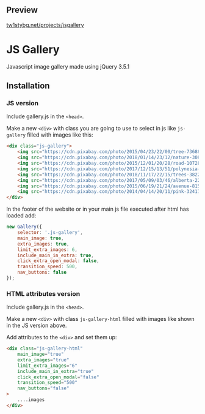 ## Preview

[tw1stybg.net/projects/jsgallery](https://tw1stybg.net/projects/jsgallery/)

# JS Gallery

Javascript image gallery made using jQuery 3.5.1

## Installation

### JS version

Include gallery.js in the `<head>`.

Make a new `<div>` with class you are going to use to select in js like `js-gallery` filled with images like this:
```html
<div class="js-gallery">
    <img src="https://cdn.pixabay.com/photo/2015/04/23/22/00/tree-736885_960_720.jpg" alt="Tree">
    <img src="https://cdn.pixabay.com/photo/2018/01/14/23/12/nature-3082832_960_720.jpg" alt="Nature">
    <img src="https://cdn.pixabay.com/photo/2015/12/01/20/28/road-1072821_960_720.jpg" alt="Road">
    <img src="https://cdn.pixabay.com/photo/2017/12/15/13/51/polynesia-3021072_960_720.jpg" alt="Polynesia">
    <img src="https://cdn.pixabay.com/photo/2018/11/17/22/15/trees-3822149_960_720.jpg" alt="Trees">
    <img src="https://cdn.pixabay.com/photo/2017/05/09/03/46/alberta-2297204_960_720.jpg" alt="Alberta">
    <img src="https://cdn.pixabay.com/photo/2015/06/19/21/24/avenue-815297_960_720.jpg" alt="Avenue">
    <img src="https://cdn.pixabay.com/photo/2014/04/14/20/11/pink-324175_960_720.jpg" alt="Pink">
</div>
```

In the footer of the website or in your main js file executed after html has loaded add:
```javascript
new Gallery({
    selector: '.js-gallery',
    main_image: true,
    extra_images: true,
    limit_extra_images: 6,
    include_main_in_extra: true,
    click_extra_open_modal: false,
    transition_speed: 500,
    nav_buttons: false
});
```

### HTML attributes version

Include gallery.js in the `<head>`.

Make a new `<div>` with class `js-gallery-html` filled with images like shown in the JS version above.

Add attributes to the `<div>` and set them up:

```html
<div class="js-gallery-html" 
    main_image="true" 
    extra_images="true" 
    limit_extra_images="6" 
    include_main_in_extra="true" 
    click_extra_open_modal="false" 
    transition_speed="500" 
    nav_buttons="false"
>
    ....images
</div>
```
